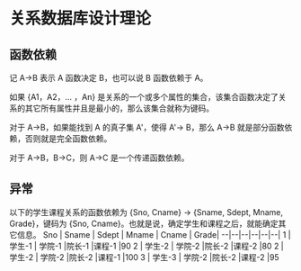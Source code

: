 # 关系数据库设计理论
## 函数依赖
记 A->B 表示 A 函数决定 B，也可以说 B 函数依赖于 A。

如果 {A1，A2，... ，An} 是关系的一个或多个属性的集合，该集合函数决定了关系的其它所有属性并且是最小的，那么该集合就称为键码。

对于 A->B，如果能找到 A 的真子集 A'，使得 A'-> B，那么 A->B 就是部分函数依赖，否则就是完全函数依赖。

对于 A->B，B->C，则 A->C 是一个传递函数依赖。

## 异常
以下的学生课程关系的函数依赖为 {Sno, Cname} -> {Sname, Sdept, Mname, Grade}，键码为 {Sno, Cname}。也就是说，确定学生和课程之后，就能确定其它信息。
Sno |	Sname |	Sdept |	Mname |	Cname |	Grade|
--|--|--|--|--|--|
1 |	学生-1 |	学院-1 	|院长-1 	|课程-1 	|90
2 |	学生-2 |	学院-2 	|院长-2 	|课程-2 	|80
2 |	学生-2 |	学院-2 	|院长-2 	|课程-1 	|100
3 |	学生-3 |	学院-2 	|院长-2 	|课程-2 	|95

